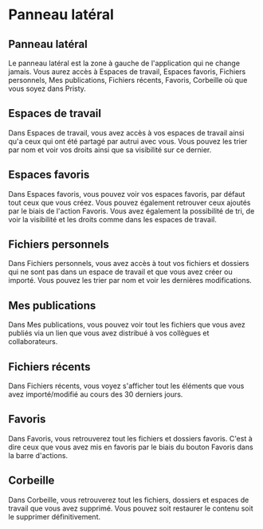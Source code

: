 # Panneau latéral


## Panneau latéral

Le panneau latéral est la zone à gauche de l'application qui ne change jamais. Vous aurez accès à Espaces de travail, Espaces favoris, Fichiers personnels, Mes publications, Fichiers récents, Favoris, Corbeille où que vous soyez dans Pristy.


## Espaces de travail

Dans Espaces de travail, vous avez accès à vos espaces de travail ainsi qu'a ceux qui ont été partagé par autrui avec vous. Vous pouvez les trier par nom et voir vos droits ainsi que sa visibilité sur ce dernier.


## Espaces favoris

Dans Espaces favoris, vous pouvez voir vos espaces favoris, par défaut tout ceux que vous créez. Vous pouvez également retrouver ceux ajoutés par le biais de l'action Favoris. Vous avez également la possibilité de tri, de voir la visibilité et les droits comme dans les espaces de travail.


## Fichiers personnels

Dans Fichiers personnels, vous avez accès à tout vos fichiers et dossiers qui ne sont pas dans un espace de travail et que vous avez créer ou importé. Vous pouvez les trier par nom et voir les dernières modifications.



## Mes publications

Dans Mes publications, vous pouvez voir tout les fichiers que vous avez publiés via un lien que vous avez distribué à vos collègues et collaborateurs.



## Fichiers récents

Dans Fichiers récents, vous voyez s'afficher tout les éléments que vous avez importé/modifié au cours des 30 derniers jours.



## Favoris

Dans Favoris, vous retrouverez tout les fichiers et dossiers favoris. C'est à dire ceux que vous avez mis en favoris par le biais du bouton Favoris dans la barre d'actions.



## Corbeille

Dans Corbeille, vous retrouverez tout les fichiers, dossiers et espaces de travail que vous avez supprimé. Vous pouvez soit restaurer le contenu soit le supprimer définitivement.
